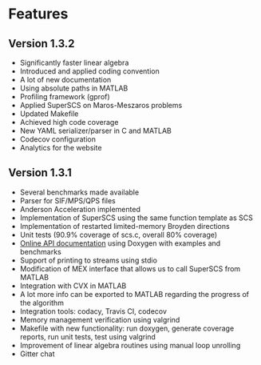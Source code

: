 # Features

## Version 1.3.2

- Significantly faster linear algebra
- Introduced and applied coding convention
- A lot of new documentation
- Using absolute paths in MATLAB
- Profiling framework (gprof)
- Applied SuperSCS on Maros-Meszaros problems
- Updated Makefile
- Achieved high code coverage
- New YAML serializer/parser in C and MATLAB
- Codecov configuration
- Analytics for the website


## Version 1.3.1
- Several benchmarks made available
- Parser for SIF/MPS/QPS files
- Anderson Acceleration implemented
- Implementation of SuperSCS using the same function template as SCS
- Implementation of restarted limited-memory Broyden directions
- Unit tests (90.9% coverage of scs.c, overall 80% coverage)
- [Online API documentation](https://kul-forbes.github.io/scs/index.html) using Doxygen with examples and benchmarks
- Support of printing to streams using stdio
- Modification of MEX interface that allows us to call SuperSCS from MATLAB
- Integration with CVX in MATLAB
- A lot more info can be exported to MATLAB regarding the progress of the algorithm
- Integration tools: codacy, Travis CI, codecov
- Memory management verification using valgrind
- Makefile with new functionality: run doxygen, generate coverage reports, run unit tests, test using valgrind
- Improvement of linear algebra routines using manual loop unrolling
- Gitter chat
